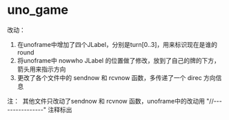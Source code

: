 # uno_game

改动：
  1. 在unoframe中增加了四个JLabel，分别是turn[0..3]，用来标识现在是谁的round
  2. 将unoframe中 nowwho JLabel 的位置做了修改，放到了自己的牌的下方，箭头用来指示方向
  3. 更改了各个文件中的 sendnow 和 rcvnow 函数，多传递了一个 direc 方向信息

注：
  其他文件只改动了sendnow 和 rcvnow 函数，unoframe中的改动用 "//----------------" 注释标出
